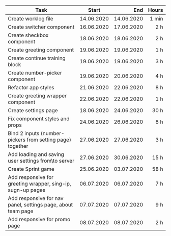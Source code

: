 | Task     | Start            | End  | Hours |
| ------------- |:-------------:| -----:| -----:|
| Create worklog file | 14.06.2020 | 14.06.2020 | 1 min |
| Create switcher component | 16.06.2020 | 17.06.2020 | 2 h |
| Create sheckbox component | 18.06.2020 | 18.06.2020 | 2 h |
| Create greeting component | 19.06.2020 | 19.06.2020 | 1 h |
| Create continue training block | 19.06.2020 | 19.06.2020 | 3 h |
| Create number-picker component | 19.06.2020 | 20.06.2020 | 4 h |
| Refactor app styles | 21.06.2020 | 22.06.2020 | 8 h |
| Create greeting wrapper component | 22.06.2020 | 22.06.2020 | 1 h |
| Create settings page | 18.06.2020 | 24.06.2020 | 30 h |
| Fix component styles and props | 24.06.2020 | 26.06.2020 | 8 h |
| Bind 2 inputs (number-pickers from setting page) together | 27.06.2020 | 27.06.2020 | 3 h |
| Add loading and saving user settings from\to server | 27.06.2020 | 30.06.2020 | 15 h |
| Create Sprint game | 25.06.2020 | 03.07.2020 | 58 h |
| Add responsive for greeting wrapper, sing-ip, sugn-up pages | 06.07.2020 | 06.07.2020 | 7 h |
| Add responsive for nav panel, settings page, about team page | 07.07.2020 | 07.07.2020 | 9 h |
| Add responsive for promo page | 08.07.2020 | 08.07.2020 | 2 h |
